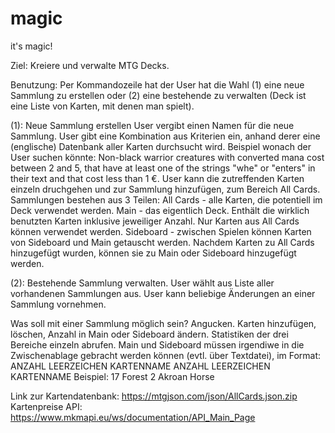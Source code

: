 # magic
it's magic!

Ziel:
Kreiere und verwalte MTG Decks.

Benutzung:
Per Kommandozeile hat der User hat die Wahl (1) eine neue Sammlung zu erstellen oder (2) eine bestehende zu verwalten (Deck ist eine Liste von Karten, mit denen man spielt).

(1): Neue Sammlung erstellen
     User vergibt einen Namen für die neue Sammlung.
     User gibt eine Kombination aus Kriterien ein, anhand derer eine (englische) Datenbank aller Karten durchsucht wird.
     Beispiel wonach der User suchen könnte: Non-black warrior creatures with converted mana cost between 2 and 5, that have at least one of the strings "whe" or "enters" in their text and that cost less than 1 €.
     User kann die zutreffenden Karten einzeln druchgehen und zur Sammlung hinzufügen, zum Bereich All Cards.
     Sammlungen bestehen aus 3 Teilen:
         All Cards - alle Karten, die potentiell im Deck verwendet werden.
         Main - das eigentlich Deck. Enthält die wirklich benutzten Karten inklusive jeweiliger Anzahl. Nur Karten aus All Cards können verwendet werden.
         Sideboard - zwischen Spielen können Karten von Sideboard und Main getauscht werden.
     Nachdem Karten zu All Cards hinzugefügt wurden, können sie zu Main oder Sideboard hinzugefügt werden.
     
(2): Bestehende Sammlung verwalten.
     User wählt aus Liste aller vorhandenen Sammlungen aus.
     User kann beliebige Änderungen an einer Sammlung vornehmen.
     
     
Was soll mit einer Sammlung möglich sein?
     Angucken.
     Karten hinzufügen, löschen, Anzahl in Main oder Sideboard ändern.
     Statistiken der drei Bereiche einzeln abrufen.
     Main und Sideboard müssen irgendiwe in die Zwischenablage gebracht werden können (evtl. über Textdatei), im Format:
        ANZAHL LEERZEICHEN KARTENNAME
        ANZAHL LEERZEICHEN KARTENNAME
    Beispiel:
        17 Forest
        2 Akroan Horse
        
        
Link zur Kartendatenbank: https://mtgjson.com/json/AllCards.json.zip
Kartenpreise API: https://www.mkmapi.eu/ws/documentation/API_Main_Page
